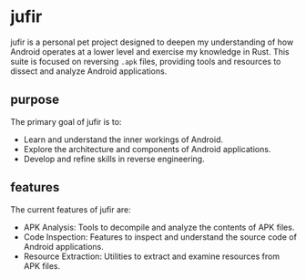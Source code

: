 jufir
=====

jufir is a personal pet project designed to deepen my understanding of how Android operates at a lower level and exercise my knowledge in Rust. This suite is focused on reversing `.apk` files, providing tools and resources to dissect and analyze Android applications.

purpose
-------

The primary goal of jufir is to:
* Learn and understand the inner workings of Android.
* Explore the architecture and components of Android applications.
* Develop and refine skills in reverse engineering.

features
--------

The current features of jufir are:
* APK Analysis: Tools to decompile and analyze the contents of APK files.
* Code Inspection: Features to inspect and understand the source code of Android applications.
* Resource Extraction: Utilities to extract and examine resources from APK files.